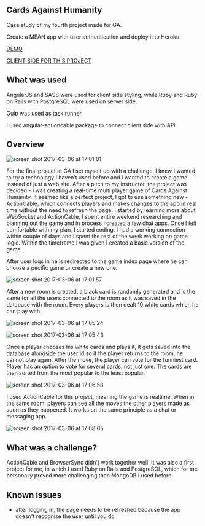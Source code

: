 ## Cards Against Humanity

Case study of my fourth project made for GA.

Create a MEAN app with user authentication and deploy it to Heroku.

<a href="http://cards-a-h.herokuapp.com/" target="_blank">DEMO</a> 

<a href="https://github.com/EffingKay/WDI_PROJECT_4_CLIENT" target="_blank">CLIENT SIDE FOR THIS PROJECT</a> 

## What was used

AngularJS and SASS were used for client side styling, while Ruby and Ruby on Rails with PostgreSQL were used on server side.

Gulp was used as task runner.

I used angular-actioncable package to connect client side with API.

## Overview

![screen shot 2017-03-06 at 17 01 01](https://cloud.githubusercontent.com/assets/20258758/23620736/e5522636-028f-11e7-8d6f-008c25c99b4f.png)

For the final project at GA I set myself up with a challenge. I knew I wanted to try a technology I haven’t used before and I wanted to create a game instead of just a web site. After a pitch to my instructor, the project was decided - I was creating a real-time multi player game of Cards Against Humanity.
It seemed like a perfect project, I got to use something new - ActionCable, which connects players and makes changes to the app in real time without the need to refresh the page. I started by learning more about WebSocket and ActionCable, I spent entire weekend researching and planning out the game and in process I created a few chat apps. Once I felt comfortable with my plan, I started coding. I had a working connection within couple of days and I spent the rest of the week working on game logic. Within the timeframe I was given I created a basic version of the game.

After user logs in he is redirected to the game index page where he can choose a pecific game or create a new one.

![screen shot 2017-03-06 at 17 01 57](https://cloud.githubusercontent.com/assets/20258758/23620734/e550afa4-028f-11e7-9415-b9cf477016c2.png)

After a new room is created, a black card is randomly generated and is the same for all the users connected to the room as it was saved in the database with the room. Every players is then dealt 10 white cards which he can play with. 

![screen shot 2017-03-06 at 17 05 24](https://cloud.githubusercontent.com/assets/20258758/23620735/e5522960-028f-11e7-8bd4-653b8a564366.png) 

![screen shot 2017-03-06 at 17 05 43](https://cloud.githubusercontent.com/assets/20258758/23620731/e54ecbbc-028f-11e7-9829-23b7eea48d0a.png)

Once a player chooses his white cards and plays it, it gets saved into the database alongside the user id so if the player returns to the room, he cannot play again. After the move, the player can vote for the funniest card. Player has an option to vote for several cards, not just one. The cards are then sorted from the most popular to the least popular.

![screen shot 2017-03-06 at 17 06 58](https://cloud.githubusercontent.com/assets/20258758/23620733/e5507cdc-028f-11e7-9206-13eaee99e39f.png)

I used ActionCable for this project, meaning the game is realtime. When in the same room, players can see all the moves the other players made as soon as they happened. It works on the same principle as a chat or messaging app.

![screen shot 2017-03-06 at 17 08 05](https://cloud.githubusercontent.com/assets/20258758/23620732/e54f1216-028f-11e7-9a0b-02c83aec3835.png)


## What was a challenge?
ActionCable and BrowserSync didn't work together well. It was also a first project for me, in which I used Ruby on Rails and PostgreSQL, which for me personally proved more challenging than MongoDB I used before. 

## Known issues
- after logging in, the page needs to be refreshed because the app doesn't recognise the user until you do
